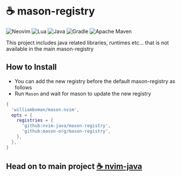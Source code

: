 # :coffee: mason-registry

![Neovim](https://img.shields.io/badge/NeoVim-%2357A143.svg?&style=for-the-badge&logo=neovim&logoColor=white)
![Lua](https://img.shields.io/badge/lua-%232C2D72.svg?style=for-the-badge&logo=lua&logoColor=white)
![Java](https://img.shields.io/badge/java-%23ED8B00.svg?style=for-the-badge&logo=openjdk&logoColor=white)
![Gradle](https://img.shields.io/badge/Gradle-02303A.svg?style=for-the-badge&logo=Gradle&logoColor=white)
![Apache Maven](https://img.shields.io/badge/Apache%20Maven-C71A36?style=for-the-badge&logo=Apache%20Maven&logoColor=white)

This project includes java related libraries, runtimes etc... that is not available in the main mason-registry

## How to Install

- You can add the new registry before the default mason-registry as follows
- Run `Mason` and wait for mason to update the new registry

```lua
{
  'williamboman/mason.nvim',
  opts = {
    registries = {
      'github:nvim-java/mason-registry',
      'github:mason-org/mason-registry',
    },
  },
}
```

## Head on to main project [:coffee: nvim-java](https://github.com/nvim-java/nvim-java)
